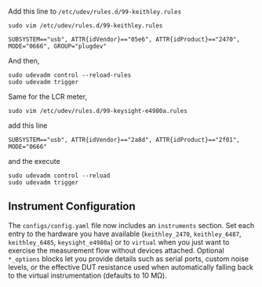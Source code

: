 Add this line to `/etc/udev/rules.d/99-keithley.rules`
```
sudo vim /etc/udev/rules.d/99-keithley.rules
```
```
SUBSYSTEM=="usb", ATTR{idVendor}=="05e6", ATTR{idProduct}=="2470", MODE="0666", GROUP="plugdev"
```
And then,
```
sudo udevadm control --reload-rules
sudo udevadm trigger
```

Same for the LCR meter,
```
sudo vim /etc/udev/rules.d/99-keysight-e4980a.rules
```
add this line
```
SUBSYSTEM=="usb", ATTR{idVendor}=="2a8d", ATTR{idProduct}=="2f01", MODE="0666"
```
and the execute
```
sudo udevadm control --reload
sudo udevadm trigger
```


## Instrument Configuration

The `configs/config.yaml` file now includes an `instruments` section. Set each entry to the hardware you have available (`keithley_2470`, `keithley_6487`, `keithley_6485`, `keysight_e4980a`) or to `virtual` when you just want to exercise the measurement flow without devices attached. Optional `*_options` blocks let you provide details such as serial ports, custom noise levels, or the effective DUT resistance used when automatically falling back to the virtual instrumentation (defaults to 10 MΩ).
